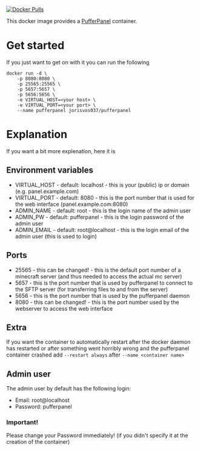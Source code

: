 [![Docker Pulls](https://img.shields.io/docker/pulls/jorisvos037/pufferpanel.svg)](https://hub.docker.com/r/jorisvos037/pufferpanel/)

This docker image provides a [PufferPanel](http://www.pufferpanel.com/) container.

# Get started
If you just want to get on with it you can run the following
```
docker run -d \
    -p 8080:8080 \
    -p 25565:25565 \
    -p 5657:5657 \
    -p 5656:5656 \
    -e VIRTUAL_HOST=<your host> \
    -e VIRTUAL_PORT=<your port> \
    --name pufferpanel jorisvos037/pufferpanel
```

# Explanation
If you want a bit more explenation, here it is

## Environment variables
* VIRTUAL_HOST - default: localhost      - this is your (public) ip or domain (e.g. panel.example.com)
* VIRTUAL_PORT - default: 8080           - this is the port number that is used for the web interface (panel.example.com:8080)
* ADMIN_NAME   - default: root           - this is the login name of the admin user
* ADMIN_PW     - default: pufferpanel    - this is the login password of the admin user
* ADMIN_EMAIL  - default: root@localhost - this is the login email of the admin user (this is used to login)

## Ports
* 25565 - this can be changed! - this is the default port number of a minecraft server (and thus needed to access the actual mc server)
* 5657  - this is the port number that is used by pufferpanel to connect to the SFTP server (for transferring files to and from the server)
* 5656  - this is the port number that is used by the pufferpanel daemon
* 8080  - this can be changed! - this is the port number used by the webserver to access the web interface

## Extra
If you want the container to automatically restart after the docker daemon has restarted or after something went horribly wrong and the pufferpanel container crashed add ```--restart always``` after ```--name <container name>```

## Admin user
The admin user by default has the following login:
- Email: root@localhost
- Password: pufferpanel

### Important!
Please change your Password immediately! (if you didn't specify it at the creation of the container)
